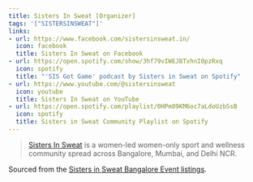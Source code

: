 ```yaml
---
title: Sisters In Sweat [Organizer]
tags: '["SISTERSINSWEAT"]'
links:
- url: https://www.facebook.com/sistersinsweat.in/
  icon: facebook
  title: Sisters In Sweat on Facebook
- url: https://open.spotify.com/show/3hf79vIWEJBTxhnI0pzRxq
  icon: spotify
  title: "'SIS Got Game' podcast by Sisters in Sweat on Spotify"
- url: https://www.youtube.com/@sistersinsweat
  icon: youtube
  title: Sisters In Sweat on YouTube
- url: https://open.spotify.com/playlist/0HPm09KM6oc7aLdoUzbSsB
  icon: spotify
  title: Sisters in Sweat Community Playlist on Spotify
---
```


> [Sisters In Sweat](https://sistersinsweat.in/) is a women-led women-only sport
> and wellness community spread across Bangalore, Mumbai, and Delhi NCR.

Sourced from the
[Sisters in Sweat Bangalore Event listings](https://sistersinsweat.in/sessions?city=4&sport=All).